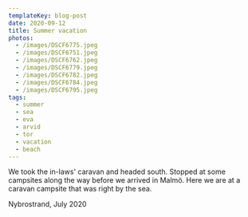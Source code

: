 ```yaml
---
templateKey: blog-post
date: 2020-09-12
title: Summer vacation
photos:
  - /images/DSCF6775.jpeg
  - /images/DSCF6751.jpeg
  - /images/DSCF6762.jpeg
  - /images/DSCF6779.jpeg
  - /images/DSCF6782.jpeg
  - /images/DSCF6784.jpeg
  - /images/DSCF6795.jpeg
tags:
  - summer
  - sea
  - eva
  - arvid
  - tor
  - vacation
  - beach
---
```


We took the in-laws' caravan and headed south. Stopped at some campsites along the way before we arrived in Malmö. Here we are at a caravan campsite that was right by the sea.

Nybrostrand, July 2020
